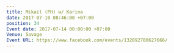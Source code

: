 ```yaml
---
title: Mikail (PH) w/ Karina
date: 2017-07-10 08:46:00 +07:00
position: 34
Event date: 2017-07-14 00:00:00 +07:00
Venue: Savage
Event URL: https://www.facebook.com/events/132892780627666/
---
```


